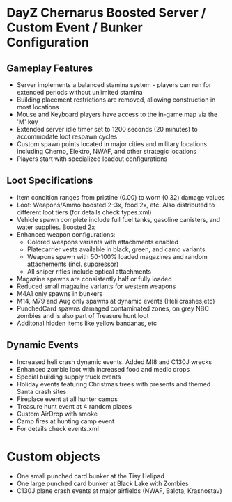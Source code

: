 # DayZ Chernarus Boosted Server / Custom Event / Bunker Configuration

## Gameplay Features

* Server implements a balanced stamina system - players can run for extended periods without unlimited stamina
* Building placement restrictions are removed, allowing construction in most locations
* Mouse and Keyboard players have access to the in-game map via the 'M' key
* Extended server idle timer set to 1200 seconds (20 minutes) to accommodate loot respawn cycles
* Custom spawn points located in major cities and military locations including Cherno, Elektro, NWAF, and other strategic locations
* Players start with specialized loadout configurations

## Loot Specifications

* Item condition ranges from pristine (0.00) to worn (0.32) damage values
* Loot: Weapons/Ammo boosted 2-3x, food 2x, etc. Also distributed to different loot tiers (for details check types.xml)
* Vehicle spawn complete include full fuel tanks, gasoline canisters, and water supplies. Boosted 2x
* Enhanced weapon configurations:
  * Colored weapons variants with attachments enabled
  * Platecarrier vests available in black, green, and camo variants
  * Weapons spawn with 50-100% loaded magazines and random attachements (incl. suppressor)
  * All sniper rifles include optical attachments
* Magazine spawns are consistently half or fully loaded
* Reduced small magazine variants for western weapons
* M4A1 only spawns in bunkers
* M14, M79 and Aug only spawns at dynamic events (Heli crashes,etc)
* PunchedCard spawns damaged contaminated zones, on grey NBC zombies and is also part of Treasure hunt loot
* Additonal hidden items like yellow bandanas, etc

## Dynamic Events

* Increased heli crash dynamic events. Added MI8 and C130J wrecks
* Enhanced zombie loot with increased food and medic drops
* Special building supply truck events
* Holiday events featuring Christmas trees with presents and themed Santa crash sites
* Fireplace event at all hunter camps
* Treasure hunt event at 4 random places
* Custom AirDrop with smoke
* Camp fires at hunting camp event
* For details check events.xml

# Custom objects
* One small punched card bunker at the Tisy Helipad
* One large punched card bunker at Black Lake with Zombies
* C130J plane crash events at major airfields (NWAF, Balota, Krasnostav)
